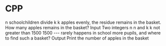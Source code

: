 # CPP
n schoolchildren divide 
k
k apples evenly, the residue remains in the basket. How many apples remains in the basket?
Input
Two integers 
n
n and 
k
k not greater than 
1500
1500 --- rarely happens in school more pupils, and where to find such a basket?
Output
Print the number of apples in the basket
